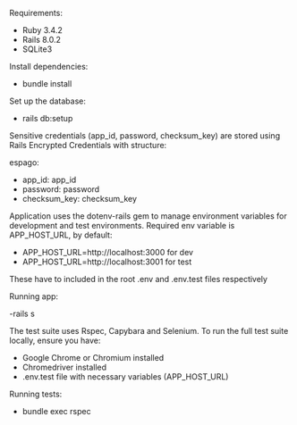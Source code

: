 Requirements: 

- Ruby 3.4.2
- Rails 8.0.2
- SQLite3


Install dependencies:

- bundle install

Set up the database:

- rails db:setup

Sensitive credentials (app_id, password, checksum_key) are stored using Rails Encrypted Credentials with structure:

espago:
-  app_id: app_id
-  password: password
-  checksum_key: checksum_key

Application uses the dotenv-rails gem to manage environment variables for development and test environments. Required env variable is APP_HOST_URL, by default:

- APP_HOST_URL=http://localhost:3000 for dev
- APP_HOST_URL=http://localhost:3001 for test

These have to included in the root .env and .env.test files respectively

Running app:

-rails s

The test suite uses Rspec, Capybara and Selenium. To run the full test suite locally, ensure you have:

- Google Chrome or Chromium installed
- Chromedriver installed
- .env.test file with necessary variables (APP_HOST_URL)

Running tests: 

- bundle exec rspec
